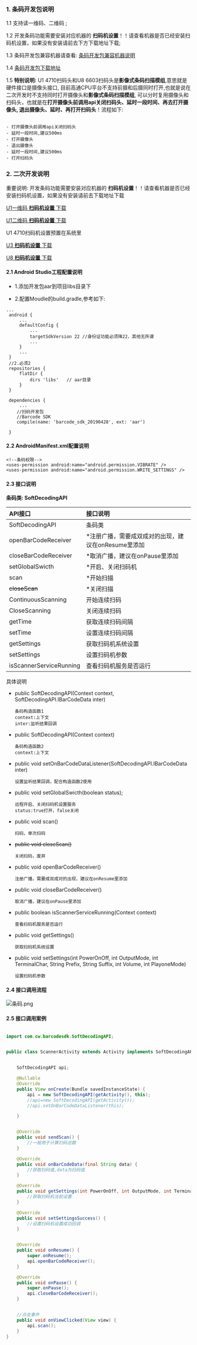 ### 1. 条码开发包说明

   1.1 支持读一维码、二维码 ;

   1.2 开发条码功能需要安装对应机器的 **扫码机设置**！！请查看机器是否已经安装扫码机设置，如果没有安装请前去下方下载地址下载;

   1.3 条码开发包兼容机器请查看: [条码开发包兼容机器说明](https://github.com/CoreWise/CoreWiseDemo#user-content-zh)

   1.4 [条码开发包下载地址](https://github.com/CoreWise/CoreWiseDemo#user-content-zh)

   1.5 **特别说明:**
       U1 4710扫码头和U8 6603扫码头是**影像式条码扫描模组**,意思就是硬件接口是摄像头接口,
       目前高通CPU平台不支持前摄和后摄同时打开,也就是说在二次开发时不支持同时打开摄像头和**影像式条码扫描模组**,
       可以分时复用摄像头和扫码头，也就是在**打开摄像头前调用api关闭扫码头、延时一段时间、再去打开摄像头,
       退出摄像头、延时、再打开扫码头**！流程如下:

   ```

   - 打开摄像头前调用api关闭扫码头
   - 延时一段时间,建议500ms
   - 打开摄像头
   - 退出摄像头
   - 延时一段时间,建议500ms
   - 打开扫码头
   ```


### 2. 二次开发说明

重要说明: 开发条码功能需要安装对应机器的 **扫码机设置**！！请查看机器是否已经安装扫码机设置，如果没有安装请前去下载地址下载﻿

[U1一维码 **扫码机设置** 下载](https://coding.net/u/CoreWise/p/SDK/git/raw/master/U1-ue966ScannerSetting-release20190415.apk)

[U1二维码 **扫码机设置** 下载](https://coding.net/u/CoreWise/p/SDK/git/raw/master/U1-3680ScannerSetting-release20190415.apk)

U1 4710扫码机设置预置在系统里

[U3 **扫码机设置** 下载](https://coding.net/u/CoreWise/p/SDK/git/raw/master/u3-ScannerSetting-release20190428.apk)

[U8 **扫码机设置** 下载](https://coding.net/u/CoreWise/p/SDK/git/raw/master/6603ScannerSettingRelease20190423.apk)


#### 2.1 Android Studio工程配置说明

- 1.添加开发包aar到项目libs目录下

- 2.配置Moudle的build.gradle,参考如下:


```
...
 android {
     ...
     defaultConfig {
         ...
         targetSdkVersion 22 //身份证功能必须降22，其他无所谓
         ...
     }
     ...
 }
 //2.必须2
 repositories {
     flatDir {
         dirs 'libs'   // aar目录
     }
 }

 dependencies {
     ...
    //扫码开发包
    //Barcode SDK
    compile(name: 'barcode_sdk_20190428', ext: 'aar')

 }
```

#### 2.2 AndroidManifest.xml配置说明

```
<!--条码权限-->
<uses-permission android:name="android.permission.VIBRATE" />
<uses-permission android:name="android.permission.WRITE_SETTINGS" />

```






#### 2.3  接口说明

**条码类: SoftDecodingAPI**


| API接口 | 接口说明 |
| :----- | :---- |
|SoftDecodingAPI|条码类
|openBarCodeReceiver|*注册广播，需要成双成对的出现，建议在onResume里添加
|closeBarCodeReceiver|*取消广播，建议在onPause里添加
|setGlobalSwicth|*开启、关闭扫码机
|scan|*开始扫描
|~~closeScan~~|*关闭扫描
|ContinuousScanning|开始连续扫码
|CloseScanning|关闭连续扫码
|getTime|获取连续扫码间隔
|setTime|设置连续扫码间隔
|getSettings|获取扫码机系统设置
|setSettings|设置扫码机参数
|isScannerServiceRunning|查看扫码机服务是否运行

具体说明

- public SoftDecodingAPI(Context context, SoftDecodingAPI.IBarCodeData inter)
    ```
    条码构造函数1
    context:上下文
    inter:监听结果回调
    ```
- public SoftDecodingAPI(Context context)
    ```
    条码构造函数2
    context:上下文
    ```

- public void  setOnBarCodeDataListener(SoftDecodingAPI.IBarCodeData inter)
    ```
    设置监听结果回调，配合构造函数2使用
    ```

- public void setGlobalSwicth(boolean status);
    ```
    远程开启、关闭扫码机设置服务
    status:true打开，false关闭
    ```

- public void scan()
    ```
    扫码，单次扫码
    ```

- ~~public void closeScan()~~
    ```
    关闭扫码，废弃
    ```

- public void openBarCodeReceiver()
    ```
    注册广播，需要成双成对的出现，建议在onResume里添加
    ```

- public void closeBarCodeReceiver()
    ```
    取消广播，建议在onPause里添加
    ```

- public boolean isScannerServiceRunning(Context context)
    ```
    查看扫码机服务是否运行
    ```


- public void getSettings()
    ```
    获取扫码机系统设置
    ```

- public void setSettings(int PowerOnOff, int OutputMode, int TerminalChar, String Prefix, String Suffix, int Volume, int PlayoneMode)
    ```
    设置扫码机参数
    ```



#### 2.4 接口调用流程




![条码.png](https://i.loli.net/2019/05/08/5cd24de928418.png)




#### 2.5 接口调用案例

```java

import com.cw.barcodesdk.SoftDecodingAPI;


public class ScannerActivity extends Activity implements SoftDecodingAPI.IBarCodeData {


    SoftDecodingAPI api;

    @Nullable
    @Override
    public View onCreate(Bundle savedInstanceState) {
        api = new SoftDecodingAPI(getActivity(), this);
        //api=new SoftDecodingAPI(getActivity());
        //api.setOnBarCodeDataListener(this);

    }


    @Override
    public void sendScan() {
        //一般用于计算扫码总数
    }

    @Override
    public void onBarCodeData(final String data) {
        //获取扫码值,data为扫码值
    }

    @Override
    public void getSettings(int PowerOnOff, int OutputMode, int TerminalChar, String Prefix, String Suffix, int Volume, int PlayoneMode) {
        //获取扫码机当前设置
    }

    @Override
    public void setSettingsSuccess() {
        //设置扫码机设置成功回调
    }


    @Override
    public void onResume() {
        super.onResume();
        api.openBarCodeReceiver();
    }

    @Override
    public void onPause() {
        super.onPause();
        api.closeBarCodeReceiver();
    }


    //点击事件
    public void onViewClicked(View view) {
        api.scan();
    }
}
```
